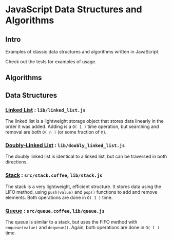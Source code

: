 # JavaScript Data Structures and Algorithms

## Intro

Examples of classic data structures and algorithms written in JavaScript.

Check out the tests for examples of usage.

## Algorithms

## Data Structures

### [Linked List](http://en.wikipedia.org/wiki/Linked_list) : `lib/linked_list.js`

The linked list is a lightweight storage object that stores data linearly in the order it was added. Adding is a `O( 1 )` time operation, but searching and removal are both `O( n )` (or some fraction of n).

### [Doubly-Linked List](http://en.wikipedia.org/wiki/Doubly_linked_list) : `lib/doubly_linked_list.js`

The doubly linked list is identical to a linked list, but can be traversed in both directions.

### [Stack](http://en.wikipedia.org/wiki/Stack_%28abstract_data_type%29) : `src/stack.coffee`, `lib/stack.js`

The stack is a very lightweight, efficient structure. It stores data using the LIFO method, using `push(value)` and `pop()` functions to add and remove elements. Both operations are done in `O( 1 )` time.

### [Queue](http://en.wikipedia.org/wiki/Queue_%28abstract_data_type%29) : `src/queue.coffee`, `lib/queue.js`

The queue is similar to a stack, but uses the FIFO method with `enqueue(value)` and `dequeue()`. Again, both operations are done in `O( 1 )` time.
